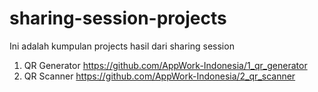 # sharing-session-projects
Ini adalah kumpulan projects hasil dari sharing session

1. QR Generator https://github.com/AppWork-Indonesia/1_qr_generator
2. QR Scanner https://github.com/AppWork-Indonesia/2_qr_scanner

